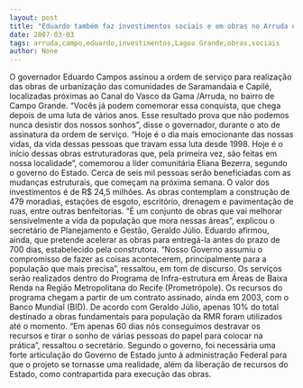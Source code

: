 ```yaml
---
layout: post
title: "Eduardo também faz investimentos sociais e em obras no Arruda e em Campo Grande"
date: 2007-03-03
tags: arruda,campo,eduardo,investimentos,Lagoa Grande,obras,sociais
author: None
---
```

O governador Eduardo Campos assinou&nbsp;a ordem de serviço para realização das obras de urbanização das comunidades de Saramandaia e Capilé, localizadas próximas ao Canal do Vasco da Gama /Arruda, no bairro de Campo Grande. 
“Vocês já podem comemorar essa conquista, que chega depois de uma luta de vários anos. Esse resultado prova que não podemos nunca desistir dos nossos sonhos”, disse o governador, durante o ato de assinatura da ordem de serviço.
“Hoje é o dia mais emocionante das nossas vidas, da vida dessas pessoas que travam essa luta desde 1998. Hoje é o início dessas obras estruturadoras que, pela primeira vez, são feitas em nossa localidade”, comemorou a líder comunitária Eliana Bezerra, segundo o governo do Estado.
Cerca de seis mil pessoas serão beneficiadas com as mudanças estruturais, que começam na próxima semana. 
O valor dos investimentos é de R$ 24,5 milhões.
As obras contemplam a construção de 479 moradias, estações de esgoto, escritório, drenagem e pavimentação de ruas, entre outras benfeitorias.
“É um conjunto de obras que vai melhorar sensivelmente a vida da população que mora nessas áreas”, explicou o secretário de Planejamento e Gestão, Geraldo Júlio. 
Eduardo afirmou, ainda, que pretende acelerar as obras para entregá-la antes do prazo de 700 dias, estabelecido pela construtora. 
“Nosso Governo assumiu o compromisso de fazer as coisas acontecerem, principalmente para a população que mais precisa”, ressaltou, em tom de discurso. 
Os serviços serão realizados dentro do Programa de Infra-estrutura em Áreas de Baixa Renda na Região Metropolitana do Recife (Prometrópole). 
Os recursos do programa chegam a partir de um contrato assinado, ainda em 2003, com o Banco Mundial (BID). 
De acordo com Geraldo Júlio, apenas 10% do total destinado a obras fundamentais para população da RMR foram utilizados até o momento. 
“Em apenas 60 dias nós conseguimos destravar os recursos e tirar o sonho de várias pessoas do papel para colocar na prática”, ressaltou o secretário. 
Segundo o governo, foi necessária uma forte articulação do Governo de Estado junto à administração Federal para que o projeto se tornasse uma realidade, além da liberação de recursos do Estado, como contrapartida para execução das obras.  